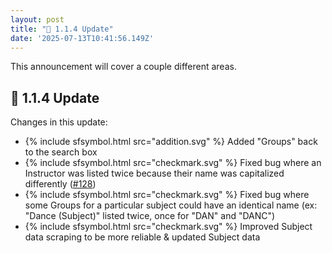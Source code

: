 ```yaml
---
layout: post
title: "🎉 1.1.4 Update"
date: '2025-07-13T10:41:56.149Z'
---
```


This announcement will cover a couple different areas.

## 🔧 1.1.4 Update

Changes in this update:

- {% include sfsymbol.html src="addition.svg" %} Added "Groups" back to the search box
- {% include sfsymbol.html src="checkmark.svg" %} Fixed bug where an Instructor was listed twice because their name was capitalized differently ([#128](https://github.com/cougargrades/web/issues/128))
- {% include sfsymbol.html src="checkmark.svg" %} Fixed bug where some Groups for a particular subject could have an identical name (ex: "Dance (Subject)" listed twice, once for "DAN" and "DANC")
- {% include sfsymbol.html src="checkmark.svg" %} Improved Subject data scraping to be more reliable &amp; updated Subject data

